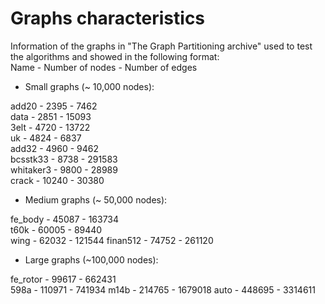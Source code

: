 # Graphs characteristics
Information of the graphs in "The Graph Partitioning archive" 
used to test the algorithms and showed in the following format:  
Name - Number of nodes - Number of edges

- Small graphs (~ 10,000 nodes):

add20 - 2395 - 7462  
data - 2851 - 15093  
3elt - 4720 - 13722  
uk - 4824 - 6837  
add32 - 4960 - 9462  
bcsstk33 - 8738 - 291583  
whitaker3 - 9800 - 28989  
crack - 10240 - 30380 

- Medium graphs (~ 50,000 nodes):

fe_body - 45087 - 163734  
t60k - 60005 - 89440  
wing - 62032 - 121544
finan512 - 74752 - 261120

- Large graphs (~100,000 nodes):

fe_rotor - 99617 - 662431  
598a - 110971 - 741934
m14b - 214765 - 1679018	
auto - 448695 - 3314611
	